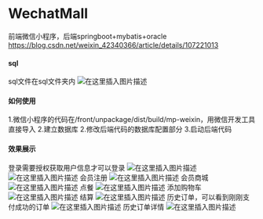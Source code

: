 # WechatMall
前端微信小程序，后端springboot+mybatis+oracle
https://blog.csdn.net/weixin_42340366/article/details/107221013
#### sql
sql文件在sql文件夹内
![在这里插入图片描述](https://img-blog.csdnimg.cn/20200709094932916.png?x-oss-process=image/watermark,type_ZmFuZ3poZW5naGVpdGk,shadow_10,text_aHR0cHM6Ly9ibG9nLmNzZG4ubmV0L3dlaXhpbl80MjM0MDM2Ng==,size_16,color_FFFFFF,t_70)
#### 如何使用
1.微信小程序的代码在/front/unpackage/dist/build/mp-weixin，用微信开发工具直接导入
2.建立数据库
2.修改后端代码的数据库配置部分
3.启动后端代码
#### 效果展示
登录需要授权获取用户信息才可以登录
![在这里插入图片描述](https://img-blog.csdnimg.cn/20200709094241962.png)
![在这里插入图片描述](https://img-blog.csdnimg.cn/20200709094137782.png)
会员注册
![在这里插入图片描述](https://img-blog.csdnimg.cn/20200709094408799.png)
会员商城
![在这里插入图片描述](https://img-blog.csdnimg.cn/2020070909445030.png)
点餐
![在这里插入图片描述](https://img-blog.csdnimg.cn/20200709094523176.png)
添加购物车
![在这里插入图片描述](https://img-blog.csdnimg.cn/2020070909455097.png)
结算
![在这里插入图片描述](https://img-blog.csdnimg.cn/20200709094605348.png)
历史订单，可以看到刚刚支付成功的订单
![在这里插入图片描述](https://img-blog.csdnimg.cn/20200709094631322.png)
历史订单详情
![在这里插入图片描述](https://img-blog.csdnimg.cn/20200709094702876.png)
